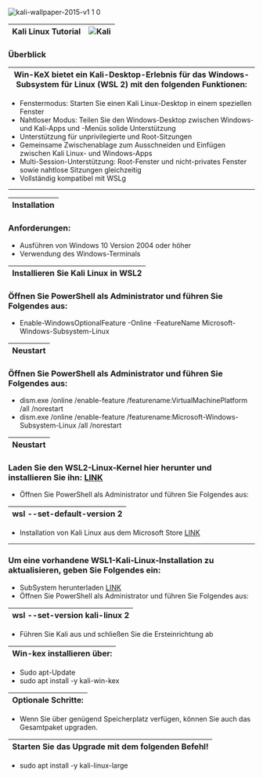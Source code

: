 ![kali-wallpaper-2015-v1 1 0](https://user-images.githubusercontent.com/109308073/202898304-52cc44f5-4aba-428e-9d90-55664b10bd0c.jpg)
 
|Kali Linux Tutorial| ![Kali](https://img.shields.io/badge/Kali-268BEE?style=for-the-badge&logo=kalilinux&logoColor=white)|
|---|---|
     
### Überblick
|Win-KeX bietet ein Kali-Desktop-Erlebnis für das Windows-Subsystem für Linux (WSL 2) mit den folgenden Funktionen:|
|---|
- Fenstermodus: Starten Sie einen Kali Linux-Desktop in einem speziellen Fenster
- Nahtloser Modus: Teilen Sie den Windows-Desktop zwischen Windows- und Kali-Apps und -Menüs
solide Unterstützung
- Unterstützung für unprivilegierte und Root-Sitzungen
- Gemeinsame Zwischenablage zum Ausschneiden und Einfügen zwischen Kali Linux- und Windows-Apps
- Multi-Session-Unterstützung: Root-Fenster und nicht-privates Fenster sowie nahtlose Sitzungen gleichzeitig
- Vollständig kompatibel mit WSLg
---
|Installation|
|---|
### Anforderungen:
- Ausführen von Windows 10 Version 2004 oder höher
- Verwendung des Windows-Terminals

|Installieren Sie Kali Linux in WSL2|
|---|
### Öffnen Sie PowerShell als Administrator und führen Sie Folgendes aus:
- Enable-WindowsOptionalFeature -Online -FeatureName Microsoft-Windows-Subsystem-Linux

|Neustart|
|---|
### Öffnen Sie PowerShell als Administrator und führen Sie Folgendes aus:
- dism.exe /online /enable-feature /featurename:VirtualMachinePlatform /all /norestart
- dism.exe /online /enable-feature /featurename:Microsoft-Windows-Subsystem-Linux /all /norestart


|Neustart|
|---|
### Laden Sie den WSL2-Linux-Kernel hier herunter und installieren Sie ihn: [LINK](https://aka.ms/wsl2kernel)

- Öffnen Sie PowerShell als Administrator und führen Sie Folgendes aus:

|wsl --set-default-version 2|
|---|
- Installation von Kali Linux aus dem Microsoft Store [LINK](https://apps.microsoft.com/store/detail/kali-linux/9PKR34TNCV07?hl=de-de&gl=de)

---

### Um eine vorhandene WSL1-Kali-Linux-Installation zu aktualisieren, geben Sie Folgendes ein:
- SubSystem herunterladen [LINK](https://wslstorestorage.blob.core.windows.net/wslblob/wsl_update_x64.msi)
- Öffnen Sie PowerShell als Administrator und führen Sie Folgendes aus:

|wsl --set-version kali-linux 2|
|---|
- Führen Sie Kali aus und schließen Sie die Ersteinrichtung ab

|Win-kex installieren über:|
|---|
- Sudo apt-Update
- sudo apt install -y kali-win-kex

|Optionale Schritte:|
|---|
- Wenn Sie über genügend Speicherplatz verfügen, können Sie auch das Gesamtpaket upgraden.

|Starten Sie das Upgrade mit dem folgenden Befehl!|
|---|
- sudo apt install -y kali-linux-large
